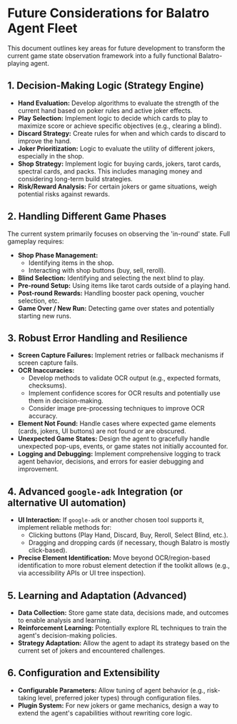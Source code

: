 # Future Considerations for Balatro Agent Fleet

This document outlines key areas for future development to transform the current game state observation framework into a fully functional Balatro-playing agent.

## 1. Decision-Making Logic (Strategy Engine)

*   **Hand Evaluation:** Develop algorithms to evaluate the strength of the current hand based on poker rules and active joker effects.
*   **Play Selection:** Implement logic to decide which cards to play to maximize score or achieve specific objectives (e.g., clearing a blind).
*   **Discard Strategy:** Create rules for when and which cards to discard to improve the hand.
*   **Joker Prioritization:** Logic to evaluate the utility of different jokers, especially in the shop.
*   **Shop Strategy:** Implement logic for buying cards, jokers, tarot cards, spectral cards, and packs. This includes managing money and considering long-term build strategies.
*   **Risk/Reward Analysis:** For certain jokers or game situations, weigh potential risks against rewards.

## 2. Handling Different Game Phases

The current system primarily focuses on observing the 'in-round' state. Full gameplay requires:

*   **Shop Phase Management:**
    *   Identifying items in the shop.
    *   Interacting with shop buttons (buy, sell, reroll).
*   **Blind Selection:** Identifying and selecting the next blind to play.
*   **Pre-round Setup:** Using items like tarot cards outside of a playing hand.
*   **Post-round Rewards:** Handling booster pack opening, voucher selection, etc.
*   **Game Over / New Run:** Detecting game over states and potentially starting new runs.

## 3. Robust Error Handling and Resilience

*   **Screen Capture Failures:** Implement retries or fallback mechanisms if screen capture fails.
*   **OCR Inaccuracies:**
    *   Develop methods to validate OCR output (e.g., expected formats, checksums).
    *   Implement confidence scores for OCR results and potentially use them in decision-making.
    *   Consider image pre-processing techniques to improve OCR accuracy.
*   **Element Not Found:** Handle cases where expected game elements (cards, jokers, UI buttons) are not found or are obscured.
*   **Unexpected Game States:** Design the agent to gracefully handle unexpected pop-ups, events, or game states not initially accounted for.
*   **Logging and Debugging:** Implement comprehensive logging to track agent behavior, decisions, and errors for easier debugging and improvement.

## 4. Advanced `google-adk` Integration (or alternative UI automation)

*   **UI Interaction:** If `google-adk` or another chosen tool supports it, implement reliable methods for:
    *   Clicking buttons (Play Hand, Discard, Buy, Reroll, Select Blind, etc.).
    *   Dragging and dropping cards (if necessary, though Balatro is mostly click-based).
*   **Precise Element Identification:** Move beyond OCR/region-based identification to more robust element detection if the toolkit allows (e.g., via accessibility APIs or UI tree inspection).

## 5. Learning and Adaptation (Advanced)

*   **Data Collection:** Store game state data, decisions made, and outcomes to enable analysis and learning.
*   **Reinforcement Learning:** Potentially explore RL techniques to train the agent's decision-making policies.
*   **Strategy Adaptation:** Allow the agent to adapt its strategy based on the current set of jokers and encountered challenges.

## 6. Configuration and Extensibility

*   **Configurable Parameters:** Allow tuning of agent behavior (e.g., risk-taking level, preferred joker types) through configuration files.
*   **Plugin System:** For new jokers or game mechanics, design a way to extend the agent's capabilities without rewriting core logic.
